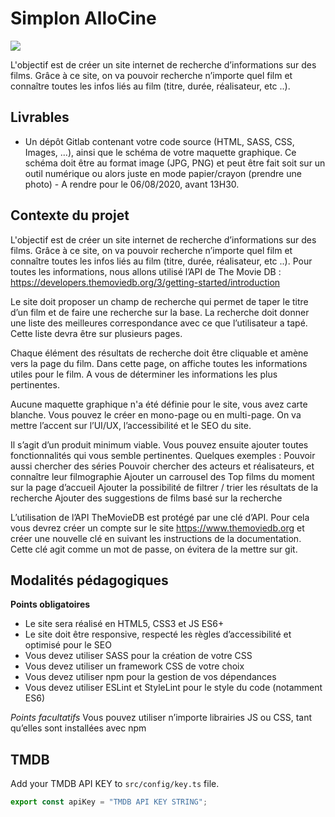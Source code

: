 # Simplon AlloCine
![](https://i.imgur.com/tgjrlN8.png)

L'objectif est de créer un site internet de recherche d’informations sur des films. Grâce à ce site, on va pouvoir recherche n’importe quel film et connaître toutes les infos liés au film (titre, durée, réalisateur, etc ..).

## Livrables
- Un dépôt Gitlab contenant votre code source (HTML, SASS, CSS, Images, ...), ainsi que le schéma de votre maquette graphique. Ce schéma doit être au format image (JPG, PNG) et peut être fait soit sur un outil numérique ou alors juste en mode papier/crayon (prendre une photo) - A rendre pour le 06/08/2020, avant 13H30.

## Contexte du projet
L'objectif est de créer un site internet de recherche d’informations sur des films. Grâce à ce site, on va pouvoir recherche n’importe quel film et connaître toutes les infos liés au film (titre, durée, réalisateur, etc ..). Pour toutes les informations, nous allons utilisé l’API de The Movie DB : https://developers.themoviedb.org/3/getting-started/introduction

Le site doit proposer un champ de recherche qui permet de taper le titre d’un film et de faire une recherche sur la base. La recherche doit donner une liste des meilleures correspondance avec ce que l’utilisateur a tapé. Cette liste devra être sur plusieurs pages.

Chaque élément des résultats de recherche doit être cliquable et amène vers la page du film. Dans cette page, on affiche toutes les informations utiles pour le film. A vous de déterminer les informations les plus pertinentes.

Aucune maquette graphique n'a été définie pour le site, vous avez carte blanche. Vous pouvez le créer en mono-page ou en multi-page. On va mettre l’accent sur l’UI/UX, l’accessibilité et le SEO du site.

Il s’agit d’un produit minimum viable. Vous pouvez ensuite ajouter toutes fonctionnalités qui vous semble pertinentes. Quelques exemples : Pouvoir aussi chercher des séries Pouvoir chercher des acteurs et réalisateurs, et connaître leur filmographie Ajouter un carrousel des Top films du moment sur la page d’accueil Ajouter la possibilité de filtrer / trier les résultats de la recherche Ajouter des suggestions de films basé sur la recherche

L’utilisation de l’API TheMovieDB est protégé par une clé d’API. Pour cela vous devrez créer un compte sur le site https://www.themoviedb.org et créer une nouvelle clé en suivant les instructions de la documentation. Cette clé agit comme un mot de passe, on évitera de la mettre sur git.

## Modalités pédagogiques
**Points obligatoires**

* Le site sera réalisé en HTML5, CSS3 et JS ES6+
* Le site doit être responsive, respecté les règles d’accessibilité et optimisé pour le SEO
* Vous devez utiliser SASS pour la création de votre CSS
* Vous devez utiliser un framework CSS de votre choix
* Vous devez utiliser npm pour la gestion de vos dépendances
* Vous devez utiliser ESLint et StyleLint pour le style du code (notamment ES6)

_Points facultatifs_
Vous pouvez utiliser n’importe librairies JS ou CSS, tant qu’elles sont installées avec npm

## TMDB
Add your TMDB API KEY to ``src/config/key.ts`` file.
```ts
export const apiKey = "TMDB API KEY STRING";
```
